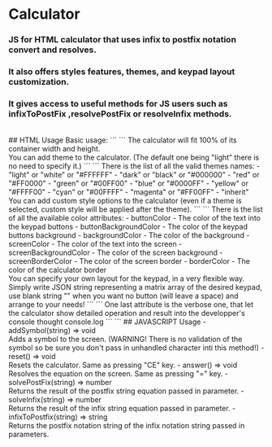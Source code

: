 # Calculator
### JS for HTML calculator that uses infix to postfix notation convert and resolves. 
### It also offers styles features, themes, and keypad layout customization. 
### It gives access to useful methods for JS users such as infixToPostFix ,resolvePostFix or resolveInfix methods.
<br>
## HTML Usage
Basic usage:
```
    <calculator></calculator>
```
The calculator will fit 100% of its container width and height.<br>
You can add theme to the calculator. (The default one being "light" there is no need to specify it.)
```
<calculator theme="dark"></calculator>
```
There is the list of all the valid themes names:
- "light" or "white" or "#FFFFFF"
- "dark" or "black" or "#000000"
-  "red" or "#FF0000"
- "green" or "#00FF00"
- "blue" or "#0000FF"
- "yellow" or "#FFFF00"
- "cyan" or "#00FFFF"
- "magenta" or "#FF00FF"
- "inherit"
<br>
You can add custom style options to the calculator (even if a theme is selected, custom style will be applied after the theme).
```
<calculator theme="dark" buttonBackgroundColor="green" screenBorderColor="#00FF00"></calculator>
```
There is the list of all the available color attributes:
- buttonColor - The color of the text into the keypad buttons
- buttonBackgroundColor - The color of the keypad buttons background
- backgroundColor - The color of the background
- screenColor - The color of the text into the screen
- screenBackgroundColor - The color of the screen background
- screenBorderColor - The color of the screen border
- borderColor - The color of the calculator border
<br>
You can specify your own layout for the keypad, in a very flexible way. Simply write JSON string representing a matrix array of the desired keypad, use blank string "" when you want no button (will leave a space) and arrange to your needs!
```
<calculator keypadMapping='[["1","2","3","CE"],
                            ["4", "5", "6", "="],
                            ["7", "8", "9", "0"],
                            ["(", "", "", ")"],
                            ["+", "-", "*", "/"]]'></calculator>
```
One last attribute is the verbose one, that let the calculator show detailed operation and result into the developper's console thought console.log
```
<calculator verbose></calculator>
```
## JAVASCRIPT Usage
- addSymbol(string) => void <br>Adds a symbol to the screen. (WARNING! There is no validation of the symbol so be sure you don't pass in unhandled character inti this method!)
- reset() => void <br>Resets the calculator. Same as pressing "CE" key.
- answer() => void <br>Resolves the equation on the screen. Same as pressing "=" key.
- solvePostFix(string) => number <br> Returns the result of the postfix string equation passed in parameter.
- solveInfix(string) => number <br> Returns the result of the infix string equation passed in parameter.
- infixToPostfix(string) => string <br> Returns the postfix notation string of the infix notation string passed in parameters.